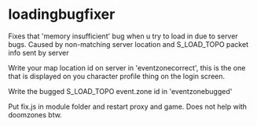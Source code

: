 # loadingbugfixer
Fixes that 'memory insufficient' bug when u try to load in due to server bugs. Caused by non-matching server location and S_LOAD_TOPO packet info sent by server

Write your map location id on server in 'eventzonecorrect', this is the one that is displayed on you character profile thing on the login screen.

Write the bugged S_LOAD_TOPO event.zone id in 'eventzonebugged'

Put fix.js in module folder and restart proxy and game. Does not help with doomzones btw.
